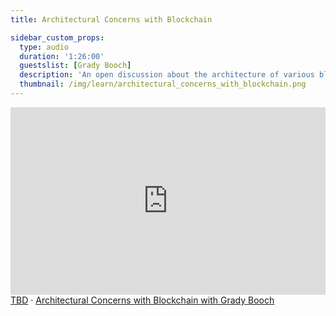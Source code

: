 ```yaml
---
title: Architectural Concerns with Blockchain

sidebar_custom_props:
  type: audio
  duration: '1:26:00'
  guestslist: [Grady Booch]
  description: 'An open discussion about the architecture of various blockchains and why experienced software architects are concerned.'
  thumbnail: /img/learn/architectural_concerns_with_blockchain.png
---
```


<iframe width="100%" height="300" scrolling="no" frameBorder="no" allow="autoplay" src="https://w.soundcloud.com/player/?url=https%3A//api.soundcloud.com/tracks/1288848148&color=%23ff5500&auto_play=false&hide_related=false&show_comments=true&show_user=true&show_reposts=false&show_teaser=true&visual=true"></iframe><div style={{
  fontSize: "10px", 
  color: "#cccccc",
  lineBreak: "anywhere",
  wordBreak: "normal",
  overflow: "hidden",
  whiteSpace: "nowrap",
  textOverflow: "ellipsis",
  fontFamily: "Interstate,Lucida Grande,Lucida Sans Unicode,Lucida Sans,Garuda,Verdana,Tahoma,sans-serif",
  fontWeight: "100"
}}><a href="https://soundcloud.com/user-625850228" title="TBD" target="_blank" style={{color: "#cccccc",textDecoration: "none"}}>TBD</a> · <a href="https://soundcloud.com/user-625850228/architectural-concerns-with" title="Architectural Concerns with Blockchain with Grady Booch" target="_blank" style={{color: "#cccccc",textDecoration: "none"}}>Architectural Concerns with Blockchain with Grady Booch</a></div>
